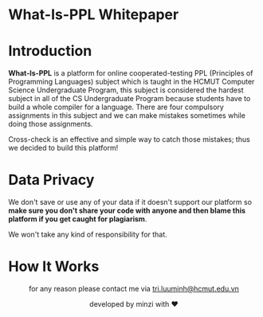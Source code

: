 # What-Is-PPL Whitepaper

# Introduction
**What-Is-PPL** is a platform for online cooperated-testing PPL (Principles of Programming Languages) subject which is taught in the HCMUT Computer Science Undergraduate Program, this subject is considered the hardest subject in all of the CS Undergraduate Program because students have to build a whole compiler for a language. There are four compulsory assignments in this subject and we can make mistakes sometimes while doing those assignments.

Cross-check is an effective and simple way to catch those mistakes; thus we decided to build this platform!

# Data Privacy
We don't save or use any of your data if it doesn't support our platform so **make sure you don't share your code with anyone and then blame this platform if you get caught for plagiarism**. 

We won't take any kind of responsibility for that.

# How It Works


<div align="center">
for any reason please contact me via <a href="mailto:tri.luuminh@hcmut.edu.vn">tri.luuminh@hcmut.edu.vn</a>
  
developed by minzi with ❤️
</div>
